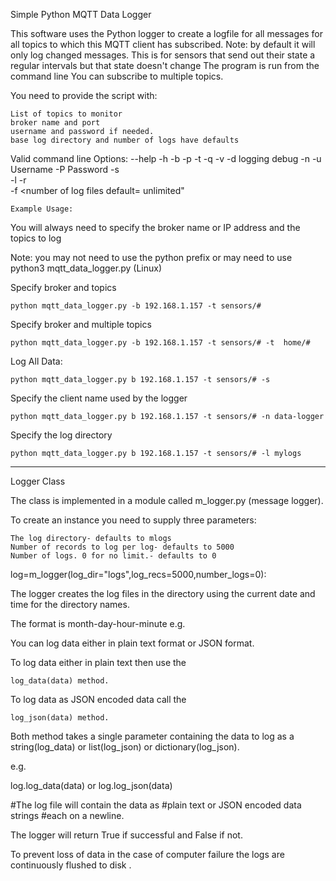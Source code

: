 Simple Python MQTT Data Logger

This software uses the Python logger to create a logfile
for all messages for all topics to which this MQTT client
has subscribed.
Note: by default it will only log changed messages. This is for sensors 
that send out their state a regular intervals but that state doesn't change
The program is run from the command line
You can subscribe to multiple topics.




You need to provide the script with:

    List of topics to monitor
    broker name and port
    username and password if needed.
    base log directory and number of logs have defaults
Valid command line Options:
--help <help>
-h <broker> 
-b <broker> 
-p <port>
-t <topic> 
-q <QOS>
-v <verbose>
-d logging debug 
-n <Client ID or Name>
-u Username 
-P Password
-s <store all data>\
-l <log directory default= mlogs> 
-r <number of records default=100>\
-f <number of log files default= unlimited"

	Example Usage:

You will always need to specify the broker name or IP address 
and the topics to log

Note: you may not need to use the python prefix or may 
need to use python3 mqtt_data_logger.py (Linux)

Specify broker and topics 

    python mqtt_data_logger.py -b 192.168.1.157 -t sensors/#

Specify broker and multiple topics

    python mqtt_data_logger.py -b 192.168.1.157 -t sensors/# -t  home/#
	

Log All Data:

    python mqtt_data_logger.py b 192.168.1.157 -t sensors/# -s 

Specify the client name used by the logger

    python mqtt_data_logger.py b 192.168.1.157 -t sensors/# -n data-logger

Specify the log directory

    python mqtt_data_logger.py b 192.168.1.157 -t sensors/# -l mylogs
 
---------
Logger Class

The class is implemented in a module called m_logger.py (message logger).

To create an instance you need to supply three parameters:

    The log directory- defaults to mlogs
    Number of records to log per log- defaults to 5000
    Number of logs. 0 for no limit.- defaults to 0

log=m_logger(log_dir="logs",log_recs=5000,number_logs=0):

The logger creates the log files in the directory using the current date and time for the directory names.

The format is month-day-hour-minute e.g.


You can log data either in plain text format or JSON format.

To log data either in plain text then use the

    log_data(data) method.

To log data as JSON encoded data call the

    log_json(data) method.

Both method takes a single parameter containing the data to log as a 
string(log_data) or list(log_json) or dictionary(log_json).

e.g.

log.log_data(data) 
or
log.log_json(data)

#The log file will contain the data as 
#plain text or  JSON encoded data strings
#each on a newline.

The logger will return True if successful and False if not.

To prevent loss of data in the case of computer failure the logs are continuously flushed to disk .
 
